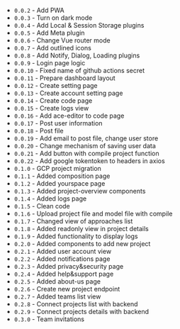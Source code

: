 - `0.0.2` - Add PWA
- `0.0.3` - Turn on dark mode
- `0.0.4` - Add Local & Session Storage plugins
- `0.0.5` - Add Meta plugin
- `0.0.6` - Change Vue router mode
- `0.0.7` - Add outlined icons
- `0.0.8` - Add Notify, Dialog, Loading plugins
- `0.0.9` - Login page logic
- `0.0.10` - Fixed name of github actions secret
- `0.0.11` - Prepare dashboard layout
- `0.0.12` - Create setting page
- `0.0.13` - Create account setting page
- `0.0.14` - Create code page
- `0.0.15` - Create logs view
- `0.0.16` - Add ace-editor to code page
- `0.0.17` - Post user information
- `0.0.18` - Post file
- `0.0.19` - Add email to post file, change user store
- `0.0.20` - Change mechanism of saving user data
- `0.0.21` - Add button with compile project function
- `0.0.22` - Add google tokentoken to headers in axios
- `0.1.0` - GCP project migration
- `0.1.1` - Added composition page
- `0.1.2` - Added yourspace page
- `0.1.3` - Added project-overview components
- `0.1.4` - Added logs page
- `0.1.5` - Clean code
- `0.1.6` - Upload project file and model file with compile
- `0.1.7` - Changed view of approaches list
- `0.1.8` - Added readonly view in project details
- `0.1.9` - Added functionality to display logs
- `0.2.0` - Added components to add new project
- `0.2.1` - Added user account view
- `0.2.2` - Added notifications page
- `0.2.3` - Added privacy&security page
- `0.2.4` - Added help&support page
- `0.2.5` - Added about-us page
- `0.2.6` - Create new project endpoint
- `0.2.7` - Added teams list view
- `0.2.8` - Connect projects list with backend
- `0.2.9` - Connect projects details with backend
- `0.3.0` - Team invitations
